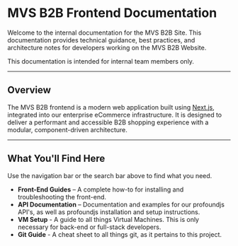 # MVS B2B Frontend Documentation

Welcome to the internal documentation for the MVS B2B Site. This documentation provides technical guidance, best practices, and architecture notes for developers working on the MVS B2B Website.

This documentation is intended for internal team members only.

---

## Overview

The MVS B2B frontend is a modern web application built using [Next.js](https://nextjs.org/), integrated into our enterprise eCommerce infrastructure. It is designed to deliver a performant and accessible B2B shopping experience with a modular, component-driven architecture.

---

## What You'll Find Here

Use the navigation bar or the search bar above to find what you need.

- **Front-End Guides** – A complete how-to for installing and troubleshooting the front-end.
- **API Documentation** – Documentation and examples for our profoundjs API's, as well as profoundjs installation and setup instructions.
- **VM Setup** - A guide to all things Virtual Machines. This is only necessary for back-end or full-stack developers.
- **Git Guide** - A cheat sheet to all things git, as it pertains to this project.

